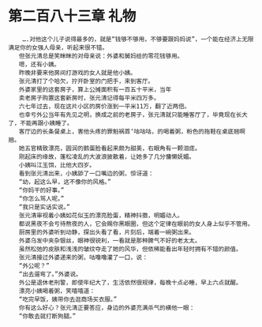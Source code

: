 # 第二百八十三章 礼物
        ….对他这个儿子说得最多的，就是“钱够不够用，不够要跟妈妈说”，一个能在经济上无限满足你的女强人母亲，听起来很不错。
       但张元清总是笑眯眯的对母亲说：外婆和舅妈给的零花钱够用。
       嗯，还有小姨。
       昨晚非要来他房间打游戏的女人就是他小姨。
       张元清打了个哈欠，拧开卧室的门把手，来到客厅。
       外婆家里的这套房子，算上公摊面积有一百五十平米，当年
       卖老房子购置这套新房时，张元清记得每平米四万多。
       六七年过去，现在这片小区的房价涨到一平米11万，翻了近两倍。
       也幸亏外公当年有先见之明，换成之前的老房子，张元清就只能睡客厅了，毕竟现在长大了，不能再跟小姨睡了。
       客厅边的长条餐桌上，害他头疼的罪魁祸首‘咕咕咕，的喝着粥，粉色的拖鞋在桌底翘啊翘。
       她五官精致漂亮，圆润的鹅蛋脸看起来颇为甜美，右眼角有一颗泪痣。
       刚起床的缘故，蓬松凌乱的大波浪披散着，让她多了几分慵懒妩媚。
       小姨叫江玉饵，比他大四岁。
       看到张元清出来，小姨舔了一口嘴边的粥，惊讶道：
       “幼，起这么早，这不像你的风格。”
       “你妈干的好事。”
       “你怎么骂人呢。”
       “我只是实话实说。”
       张元清审视着小姨如花似玉的漂亮脸蛋，精神抖擞，明媚动人。
       都说黑夜不会亏待熬夜的人，它会赐你黑眼圈，但这个定律在眼前的女人身上似乎不管用。
       厨房里的外婆听到动静，探出头看了看，片刻后，端着一碗粥出来。
       外婆乌发中夹杂银丝，眼神很锐利，一看就是那种脾气不好的老太太。
       虽然松弛的皮肤和浅浅的皱纹夺走了她的风华，但依稀能看出年轻时拥有不错的颜值。
       张元清接过外婆递来的粥，咕噜噜灌了一口，说：
       “外公呢？”
       “出去遛弯了。”外婆说。
       外公是退休老刑警，即使年纪大了，生活依然很规律，每晚十点必睡，早上六点就醒。
       漂亮小姨喝着粥，笑嘻嘻道：
       “吃完早饭，姨带你去逛商场买衣服。”
       你有这么好心？张元清正要答应，身边的外婆充满杀气的横他一眼：
       “你敢去就打断狗腿。”